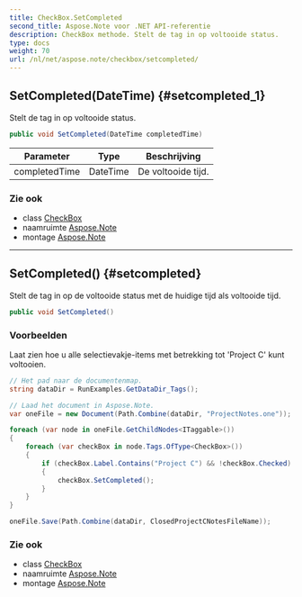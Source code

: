 ```yaml
---
title: CheckBox.SetCompleted
second_title: Aspose.Note voor .NET API-referentie
description: CheckBox methode. Stelt de tag in op voltooide status.
type: docs
weight: 70
url: /nl/net/aspose.note/checkbox/setcompleted/
---
```

## SetCompleted(DateTime) {#setcompleted_1}

Stelt de tag in op voltooide status.

```csharp
public void SetCompleted(DateTime completedTime)
```

| Parameter | Type | Beschrijving |
| --- | --- | --- |
| completedTime | DateTime | De voltooide tijd. |

### Zie ook

* class [CheckBox](../)
* naamruimte [Aspose.Note](../../checkbox/)
* montage [Aspose.Note](../../../)

---

## SetCompleted() {#setcompleted}

Stelt de tag in op de voltooide status met de huidige tijd als voltooide tijd.

```csharp
public void SetCompleted()
```

### Voorbeelden

Laat zien hoe u alle selectievakje-items met betrekking tot 'Project C' kunt voltooien.

```csharp
// Het pad naar de documentenmap.
string dataDir = RunExamples.GetDataDir_Tags();

// Laad het document in Aspose.Note.
var oneFile = new Document(Path.Combine(dataDir, "ProjectNotes.one"));

foreach (var node in oneFile.GetChildNodes<ITaggable>())
{
    foreach (var checkBox in node.Tags.OfType<CheckBox>())
    {
        if (checkBox.Label.Contains("Project C") && !checkBox.Checked)
        {
            checkBox.SetCompleted();
        }
    }
}

oneFile.Save(Path.Combine(dataDir, ClosedProjectCNotesFileName));
```

### Zie ook

* class [CheckBox](../)
* naamruimte [Aspose.Note](../../checkbox/)
* montage [Aspose.Note](../../../)


